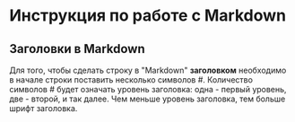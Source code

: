 # Инструкция по работе с Markdown

## Заголовки в Markdown
Для того, чтобы сделать строку в "Markdown" **заголовком** необходимо в начале строки поставить несколько символов #. Количество символов # будет означать уровень заголовка: одна - первый уровень, две - второй, и так далее. Чем меньше уровень заголовка, тем больше шрифт заголовка.
